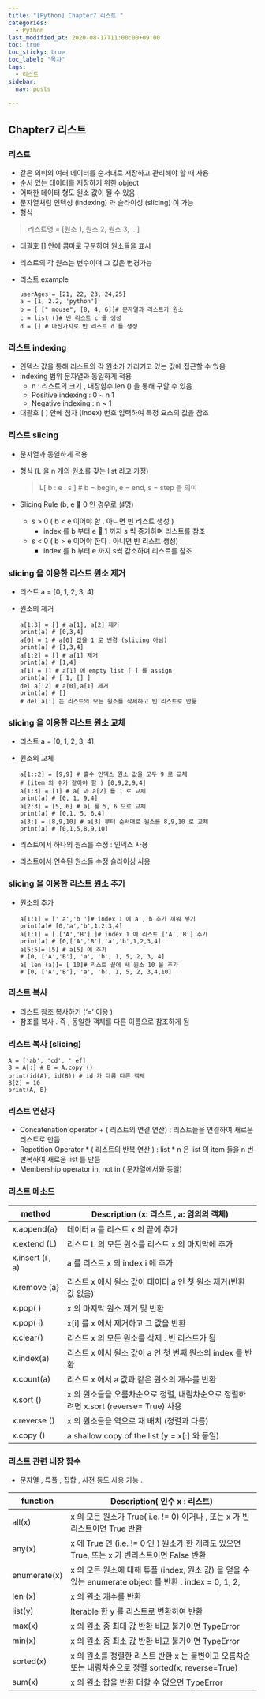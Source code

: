```yaml
---
title: "[Python] Chapter7 리스트 "
categories:   
  - Python
last_modified_at: 2020-08-17T11:00:00+09:00
toc: true
toc_sticky: true
toc_label: "목차"
tags:
  - 리스트
sidebar:
  nav: posts

---
```


## Chapter7 리스트
### 리스트
- 같은 의미의 여러 데이터를 순서대로 저장하고 관리해야 할 때 사용
- 순서 있는 데이터를 저장하기 위한 object
- 어떠한 데이터 형도 원소 값이 될 수 있음
- 문자열처럼 인덱싱 (indexing) 과 슬라이싱 (slicing) 이 가능
- 형식
    
> 리스트명 = [원소 1, 원소 2, 원소 3, ...]
    
- 대괄호 [] 안에 콤마로 구분하여 원소들을 표시
- 리스트의 각 원소는 변수이며 그 값은 변경가능

- 리스트 example

    ```
    userAges = [21, 22, 23, 24,25]
    a = [1, 2.2, 'python']
    b = [ [" mouse", [8, 4, 6]]# 문자열과 리스트가 원소
    c = list ()# 빈 리스트 c 를 생성
    d = [] # 마찬가지로 빈 리스트 d 를 생성
    ```

### 리스트 indexing
- 인덱스 값을 통해 리스트의 각 원소가 가리키고 있는 값에 접근할 수 있음
- indexing 범위 문자열과 동일하게 적용
    - n : 리스트의 크기 , 내장함수 len () 을 통해 구할 수 있음
    - Positive indexing : 0 ~ n 1
    - Negative indexing : n ~ 1
- 대괄호 [ ] 안에 첨자 (Index) 번호 입력하여 특정 요소의 값을 참조

### 리스트 slicing
- 문자열과 동일하게 적용
- 형식 (L 을 n 개의 원소를 갖는 list 라고 가정)

    > L[ b : e : s ] # b = begin, e = end, s = step 을 의미

- Slicing Rule (b, e  0 인 경우로 설명)
    - s > 0 ( b < e 이어야 함 . 아니면 빈 리스트 생성 )
        - index 를 b 부터 e  1 까지 s 씩 증가하며 리스트를 참조    
    - s < 0 ( b > e 이어야 한다 . 아니면 빈 리스트 생성)  
        - index 를 b 부터 e 까지 s씩 감소하며 리스트를 참조

### slicing 을 이용한 리스트 원소 제거
- 리스트 a = [0, 1, 2, 3, 4]
- 원소의 제거

    ```
    a[1:3] = [] # a[1], a[2] 제거
    print(a) # [0,3,4]
    a[0] = 1 # a[0] 값을 1 로 변경 (slicing 아님)
    print(a) # [1,3,4]
    a[1:2] = [] # a[1] 제거
    print(a) # [1,4]
    a[1] = [] # a[1] 에 empty list [ ] 를 assign
    print(a) # [ 1, [] ]
    del a[:2] # a[0],a[1] 제거
    print(a) # []
    # del a[:] 는 리스트의 모든 원소를 삭제하고 빈 리스트로 만듦
    ```

### slicing 을 이용한 리스트 원소 교체
- 리스트 a = [0, 1, 2, 3, 4]
- 원소의 교체

    ```
    a[1::2] = [9,9] # 홀수 인덱스 원소 값을 모두 9 로 교체
    # (item 의 수가 같아야 함 ) [0,9,2,9,4]
    a[1:3] = [1] # a[ 과 a[2] 를 1 로 교체
    print(a) # [0, 1, 9,4]
    a[2:3] = [5, 6] # a[ 를 5, 6 으로 교체
    print(a) # [0,1, 5, 6,4]
    a[3:] = [8,9,10] # a[3] 부터 순서대로 원소를 8,9,10 로 교체
    print(a) # [0,1,5,8,9,10]
    ```

- 리스트에서 하나의 원소를 수정 : 인덱스 사용
- 리스트에서 연속된 원소들 수정 슬라이싱 사용

### slicing 을 이용한 리스트 원소 추가
- 원소의 추가

    ```
    a[1:1] = [' a','b ']# index 1 에 a','b 추가 끼워 넣기
    print(a)# [0,'a','b',1,2,3,4]
    a[1:1] = [ ['A','B'] ]# index 1 에 리스트 ['A','B'] 추가
    print(a) # [0,['A','B'],'a','b',1,2,3,4]
    a[5:5]= [5] # a[5] 에 추가
    # [0, ['A','B'], 'a', 'b', 1, 5, 2, 3, 4]
    a[ len (a)]= [ 10]# 리스트 끝에 새 원소 10 을 추가
    # [0, ['A','B'], 'a', 'b', 1, 5, 2, 3,4,10]
    ```

### 리스트 복사
- 리스트 참조 복사하기 (‘=’ 이용 )
- 참조를 복사 . 즉 , 동일한 객체를 다른 이름으로 참조하게 됨

### 리스트 복사 (slicing)
    A = ['ab', 'cd', ' ef]
    B = A[:] # B = A.copy ()
    print(id(A), id(B)) # id 가 다름 다른 객체
    B[2] = 10
    print(A, B)

### 리스트 연산자
- Concatenation operator + ( 리스트의 연결 연산)
    : 리스트들을 연결하여 새로운 리스트로 만듬
- Repetition Operator * ( 리스트의 반복 연산 )
    : list * n 은 list 의 item 들을 n 번 반복하여 새로운 list 를 만듬
- Membership operator in, not in ( 문자열에서와 동일)

### 리스트 메소드

method |Description (x: 리스트 , a: 임의의 객체)
--------| ----------------|
x.append(a} |  데이터 a 를 리스트 x 의 끝에 추가
x.extend (L)| 리스트 L 의 모든 원소를 리스트 x 의 마지막에 추가
x.insert (i , a) |a 를 리스트 x 의 index i 에 추가
x.remove (a}|리스트 x 에서 원소 값이 데이터 a 인 첫 원소 제거(반환 값 없음)
x.pop( ) | x 의 마지막 원소 제거 및 반환
x.pop( i)| x[i] 를 x 에서 제거하고 그 값을 반환
x.clear() |리스트 x 의 모든 원소를 삭제 . 빈 리스트가 됨
x.index(a)| 리스트 x 에서 원소 값이 a 인 첫 번째 원소의 index 를 반환
x.count(a)| 리스트 x 에서 a 값과 같은 원소의 개수를 반환
x.sort ()|x 의 원소들을 오름차순으로 정렬, 내림차순으로 정렬하려면 x.sort (reverse= True) 사용
x.reverse ()| x 의 원소들을 역으로 재 배치 (정렬과 다름)
x.copy ()| a shallow copy of the list (y = x[:] 와 동일)


### 리스트 관련 내장 함수 
- 문자열 , 튜플 , 집합 , 사전 등도 사용 가능 .

function |Description( 인수 x : 리스트)
--------| ----------------|
all(x) | x 의 모든 원소가 True( i.e. != 0) 이거나 , 또는 x 가 빈 리스트이면 True 반환
any(x) | x 에 True 인 (i.e. != 0 인 ) 원소가 한 개라도 있으면 True, 또는 x 가 빈리스트이면 False 반환
enumerate(x) | x 의 모든 원소에 대해 튜플 (index, 원소 값) 을 얻을 수 있는 enumerate object 를 반환 . index = 0, 1, 2,
len (x) | x 의 원소 개수를 반환
list(y)| Iterable 한 y 를 리스트로 변환하여 반환
max(x)| x 의 원소 중 최대 값 반환 비교 불가이면 TypeError
min(x)| x 의 원소 중 최소 값 반환 비교 불가이면 TypeError
sorted(x) |x 의 원소를 정렬한 리스트 반환 x 는 불변이고 오름차순 또는 내림차순으로 정렬 sorted(x, reverse=True)
sum(x) | x 의 원소 합을 반환 더할 수 없으면 TypeError
